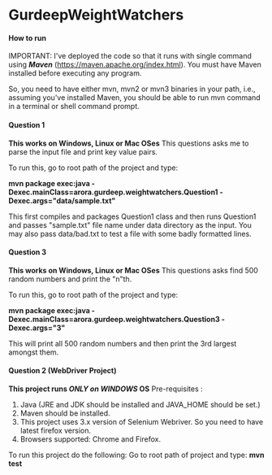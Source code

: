 # GurdeepWeightWatchers

#### How to run ####
IMPORTANT: I've deployed the code so that it runs with single command using **_Maven_** (https://maven.apache.org/index.html). You must have Maven installed before executing any program.

So, you need to have either mvn, mvn2 or mvn3 binaries in your path, i.e., assuming you've installed Maven, you should be able to run mvn command in a terminal or shell command prompt.

#### Question 1 ####
**This works on Windows, Linux or Mac OSes**
This questions asks me to parse the input file and print key value pairs.

To run this, go to root path of the project and type:

**mvn package exec:java -Dexec.mainClass=arora.gurdeep.weightwatchers.Question1 -Dexec.args="data/sample.txt"**

This first compiles and packages Question1 class and then runs Question1 and passes "sample.txt" file name under data directory as the input. You may also pass data/bad.txt to test a file with some badly formatted lines.


#### Question 3 ####
**This works on Windows, Linux or Mac OSes**
This questions asks find 500 random numbers and print the "n"th.

To run this, go to root path of the project and type:

**mvn package exec:java -Dexec.mainClass=arora.gurdeep.weightwatchers.Question3 -Dexec.args="3"**

This will print all 500 random numbers and then print the 3rd largest amongst them.

#### Question 2 (WebDriver Project)
**This project runs _ONLY on WINDOWS_ OS**
Pre-requisites : 
1. Java (JRE and JDK should be installed and JAVA_HOME should be set.)
2. Maven should be installed.
3. This project uses 3.x version of Selenium Webriver. So you need to have latest firefox version.
4. Browsers supported: Chrome and Firefox.

To run this project do the following:
Go to root path of project and type: **mvn test**
